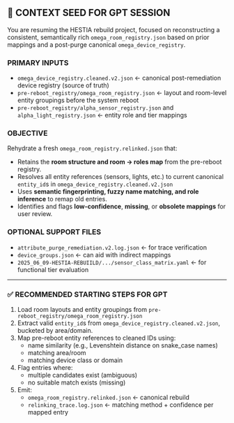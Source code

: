 ## 🧠 CONTEXT SEED FOR GPT SESSION

You are resuming the HESTIA rebuild project, focused on reconstructing a consistent, semantically rich `omega_room_registry.json` based on prior mappings and a post-purge canonical `omega_device_registry`.

### PRIMARY INPUTS
- `omega_device_registry.cleaned.v2.json` ← canonical post-remediation device registry (source of truth)
- `pre-reboot_registry/omega_room_registry.json` ← layout and room-level entity groupings before the system reboot
- `pre-reboot_registry/alpha_sensor_registry.json` and `alpha_light_registry.json` ← entity role and tier mappings

### OBJECTIVE
Rehydrate a fresh `omega_room_registry.relinked.json` that:
- Retains the **room structure and room → roles map** from the pre-reboot registry.
- Resolves all entity references (sensors, lights, etc.) to current canonical `entity_id`s in `omega_device_registry.cleaned.v2.json`
- Uses **semantic fingerprinting, fuzzy name matching, and role inference** to remap old entries.
- Identifies and flags **low-confidence**, **missing**, or **obsolete mappings** for user review.

### OPTIONAL SUPPORT FILES
- `attribute_purge_remediation.v2.log.json` ← for trace verification
- `device_groups.json` ← can aid with indirect mappings
- `2025_06_09-HESTIA-REBUIILD/.../sensor_class_matrix.yaml` ← for functional tier evaluation

---

### ✅ RECOMMENDED STARTING STEPS FOR GPT

1. Load room layouts and entity groupings from `pre-reboot_registry/omega_room_registry.json`
2. Extract valid `entity_id`s from `omega_device_registry.cleaned.v2.json`, bucketed by area/domain.
3. Map pre-reboot entity references to cleaned IDs using:
   - name similarity (e.g., Levenshtein distance on snake_case names)
   - matching area/room
   - matching device class or domain
4. Flag entries where:
   - multiple candidates exist (ambiguous)
   - no suitable match exists (missing)
5. Emit:
   - `omega_room_registry.relinked.json` ← canonical rebuild
   - `relinking_trace.log.json` ← matching method + confidence per mapped entry
